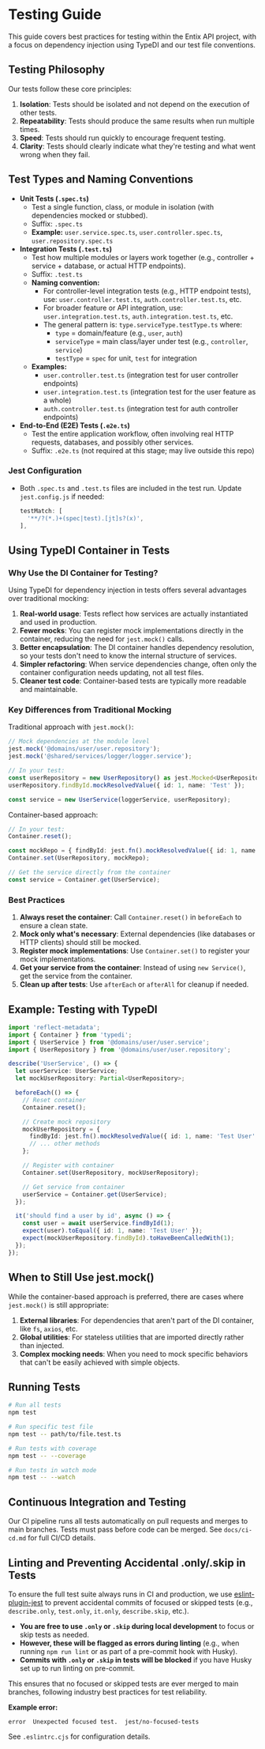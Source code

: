 # Testing Guide

This guide covers best practices for testing within the Entix API project, with a focus on dependency injection using TypeDI and our test file conventions.

## Testing Philosophy

Our tests follow these core principles:

1. **Isolation**: Tests should be isolated and not depend on the execution of other tests.
2. **Repeatability**: Tests should produce the same results when run multiple times.
3. **Speed**: Tests should run quickly to encourage frequent testing.
4. **Clarity**: Tests should clearly indicate what they're testing and what went wrong when they fail.

## Test Types and Naming Conventions

- **Unit Tests (`.spec.ts`)**
  - Test a single function, class, or module in isolation (with dependencies mocked or stubbed).
  - Suffix: `.spec.ts`
  - **Example:** `user.service.spec.ts`, `user.controller.spec.ts`, `user.repository.spec.ts`
- **Integration Tests (`.test.ts`)**
  - Test how multiple modules or layers work together (e.g., controller + service + database, or actual HTTP endpoints).
  - Suffix: `.test.ts`
  - **Naming convention:**
    - For controller-level integration tests (e.g., HTTP endpoint tests), use: `user.controller.test.ts`, `auth.controller.test.ts`, etc.
    - For broader feature or API integration, use: `user.integration.test.ts`, `auth.integration.test.ts`, etc.
    - The general pattern is: `type.serviceType.testType.ts` where:
      - `type` = domain/feature (e.g., `user`, `auth`)
      - `serviceType` = main class/layer under test (e.g., `controller`, `service`)
      - `testType` = `spec` for unit, `test` for integration
  - **Examples:**
    - `user.controller.test.ts` (integration test for user controller endpoints)
    - `user.integration.test.ts` (integration test for the user feature as a whole)
    - `auth.controller.test.ts` (integration test for auth controller endpoints)
- **End-to-End (E2E) Tests (`.e2e.ts`)**
  - Test the entire application workflow, often involving real HTTP requests, databases, and possibly other services.
  - Suffix: `.e2e.ts` (not required at this stage; may live outside this repo)

### Jest Configuration

- Both `.spec.ts` and `.test.ts` files are included in the test run. Update `jest.config.js` if needed:
  ```js
  testMatch: [
    '**/?(*.)+(spec|test).[jt]s?(x)',
  ],
  ```

## Using TypeDI Container in Tests

### Why Use the DI Container for Testing?

Using TypeDI for dependency injection in tests offers several advantages over traditional mocking:

1. **Real-world usage**: Tests reflect how services are actually instantiated and used in production.
2. **Fewer mocks**: You can register mock implementations directly in the container, reducing the need for `jest.mock()` calls.
3. **Better encapsulation**: The DI container handles dependency resolution, so your tests don't need to know the internal structure of services.
4. **Simpler refactoring**: When service dependencies change, often only the container configuration needs updating, not all test files.
5. **Cleaner test code**: Container-based tests are typically more readable and maintainable.

### Key Differences from Traditional Mocking

Traditional approach with `jest.mock()`:

```typescript
// Mock dependencies at the module level
jest.mock('@domains/user/user.repository');
jest.mock('@shared/services/logger/logger.service');

// In your test:
const userRepository = new UserRepository() as jest.Mocked<UserRepository>;
userRepository.findById.mockResolvedValue({ id: 1, name: 'Test' });

const service = new UserService(loggerService, userRepository);
```

Container-based approach:

```typescript
// In your test:
Container.reset();

const mockRepo = { findById: jest.fn().mockResolvedValue({ id: 1, name: 'Test' }) };
Container.set(UserRepository, mockRepo);

// Get the service directly from the container
const service = Container.get(UserService);
```

### Best Practices

1. **Always reset the container**: Call `Container.reset()` in `beforeEach` to ensure a clean state.
2. **Mock only what's necessary**: External dependencies (like databases or HTTP clients) should still be mocked.
3. **Register mock implementations**: Use `Container.set()` to register your mock implementations.
4. **Get your service from the container**: Instead of using `new Service()`, get the service from the container.
5. **Clean up after tests**: Use `afterEach` or `afterAll` for cleanup if needed.

## Example: Testing with TypeDI

```typescript
import 'reflect-metadata';
import { Container } from 'typedi';
import { UserService } from '@domains/user/user.service';
import { UserRepository } from '@domains/user/user.repository';

describe('UserService', () => {
  let userService: UserService;
  let mockUserRepository: Partial<UserRepository>;

  beforeEach(() => {
    // Reset container
    Container.reset();

    // Create mock repository
    mockUserRepository = {
      findById: jest.fn().mockResolvedValue({ id: 1, name: 'Test User' }),
      // ... other methods
    };

    // Register with container
    Container.set(UserRepository, mockUserRepository);

    // Get service from container
    userService = Container.get(UserService);
  });

  it('should find a user by id', async () => {
    const user = await userService.findById(1);
    expect(user).toEqual({ id: 1, name: 'Test User' });
    expect(mockUserRepository.findById).toHaveBeenCalledWith(1);
  });
});
```

## When to Still Use jest.mock()

While the container-based approach is preferred, there are cases where `jest.mock()` is still appropriate:

1. **External libraries**: For dependencies that aren't part of the DI container, like `fs`, `axios`, etc.
2. **Global utilities**: For stateless utilities that are imported directly rather than injected.
3. **Complex mocking needs**: When you need to mock specific behaviors that can't be easily achieved with simple objects.

## Running Tests

```bash
# Run all tests
npm test

# Run specific test file
npm test -- path/to/file.test.ts

# Run tests with coverage
npm test -- --coverage

# Run tests in watch mode
npm test -- --watch
```

## Continuous Integration and Testing

Our CI pipeline runs all tests automatically on pull requests and merges to main branches. Tests must pass before code can be merged. See `docs/ci-cd.md` for full CI/CD details.

## Linting and Preventing Accidental .only/.skip in Tests

To ensure the full test suite always runs in CI and production, we use [eslint-plugin-jest](https://github.com/jest-community/eslint-plugin-jest) to prevent accidental commits of focused or skipped tests (e.g., `describe.only`, `test.only`, `it.only`, `describe.skip`, etc.).

- **You are free to use `.only` or `.skip` during local development** to focus or skip tests as needed.
- **However, these will be flagged as errors during linting** (e.g., when running `npm run lint` or as part of a pre-commit hook with Husky).
- **Commits with `.only` or `.skip` in tests will be blocked** if you have Husky set up to run linting on pre-commit.

This ensures that no focused or skipped tests are ever merged to main branches, following industry best practices for test reliability.

**Example error:**

```
error  Unexpected focused test.  jest/no-focused-tests
```

See `.eslintrc.cjs` for configuration details.
